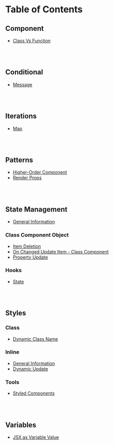 # Table of Contents

## Component

- [Class Vs Function](./doc/component__class-vs-function.md)

<br><br>

## Conditional

- [Message](./doc/conditional__message.md)

<br><br>

## Iterations

- [Map](./doc/iteration__map.md)

<br><br>

## Patterns

- [Higher-Order Component](./doc/pattern__higher-order-component.md)
- [Render Props](./doc/pattern__render-prop.md)

<br><br>

## State Management

- [General Information](./doc/state__general.md)

### Class Component Object

- [Item Deletion](./doc/state__delete.md)
- [On Changed Update Item - Class Component](./doc/state__on-changed-update-item-on-class-component-object.md)
- [Property Update](./doc/state__update-property.md)

### Hooks

- [State](./doc/State__react-hook.md)

<br><br>

## Styles

### Class

- [Dynamic Class Name](./doc/sytle__class-dynamic.md)

### Inline

- [General Information](./doc/style__inline.md)
- [Dynamic Update](./doc/style__inline-dynamic.md)

### Tools

- [Styled Components](./doc/style__lib-styled-components.md)



<br><br>

## Variables

- [JSX as Variable Value](./doc/variable__jsx.md)
